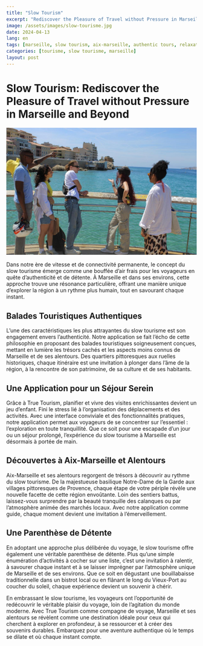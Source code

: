 ```yaml
---
title: "Slow Tourism"
excerpt: "Rediscover the Pleasure of Travel without Pressure in Marseille and Beyond"
image: /assets/images/slow-tourisme.jpg
date: 2024-04-13
lang: en
tags: [marseille, slow tourism, aix-marseille, authentic tours, relaxation, authenticity]
categories: [tourisme, slow tourisme, marseille]
layout: post
---
```


# Slow Tourism: Rediscover the Pleasure of Travel without Pressure in Marseille and Beyond

![Le Slow Tourisme](/assets/images/slow-tourisme.jpg)

Dans notre ère de vitesse et de connectivité permanente, le concept du slow tourisme émerge comme une bouffée d’air frais pour les voyageurs en quête d’authenticité et de détente. À Marseille et dans ses environs, cette approche trouve une résonance particulière, offrant une manière unique d’explorer la région à un rythme plus humain, tout en savourant chaque instant.

## Balades Touristiques Authentiques

L’une des caractéristiques les plus attrayantes du slow tourisme est son engagement envers l’authenticité. Notre application se fait l’écho de cette philosophie en proposant des balades touristiques soigneusement conçues, mettant en lumière les trésors cachés et les aspects moins connus de Marseille et de ses alentours. Des quartiers pittoresques aux ruelles historiques, chaque itinéraire est une invitation à plonger dans l’âme de la région, à la rencontre de son patrimoine, de sa culture et de ses habitants.

## Une Application pour un Séjour Serein

Grâce à True Tourism, planifier et vivre des visites enrichissantes devient un jeu d’enfant. Fini le stress lié à l’organisation des déplacements et des activités. Avec une interface conviviale et des fonctionnalités pratiques, notre application permet aux voyageurs de se concentrer sur l’essentiel : l’exploration en toute tranquillité. Que ce soit pour une escapade d’un jour ou un séjour prolongé, l’expérience du slow tourisme à Marseille est désormais à portée de main.

## Découvertes à Aix-Marseille et Alentours

Aix-Marseille et ses alentours regorgent de trésors à découvrir au rythme du slow tourisme. De la majestueuse basilique Notre-Dame de la Garde aux villages pittoresques de Provence, chaque étape de votre périple révèle une nouvelle facette de cette région envoûtante. Loin des sentiers battus, laissez-vous surprendre par la beauté tranquille des calanques ou par l’atmosphère animée des marchés locaux. Avec notre application comme guide, chaque moment devient une invitation à l’émerveillement.

## Une Parenthèse de Détente

En adoptant une approche plus délibérée du voyage, le slow tourisme offre également une véritable parenthèse de détente. Plus qu’une simple énumération d’activités à cocher sur une liste, c’est une invitation à ralentir, à savourer chaque instant et à se laisser imprégner par l’atmosphère unique de Marseille et de ses environs. Que ce soit en dégustant une bouillabaisse traditionnelle dans un bistrot local ou en flânant le long du Vieux-Port au coucher du soleil, chaque expérience devient un souvenir à chérir.

En embrassant le slow tourisme, les voyageurs ont l’opportunité de redécouvrir le véritable plaisir du voyage, loin de l’agitation du monde moderne. Avec True Tourism comme compagne de voyage, Marseille et ses alentours se révèlent comme une destination idéale pour ceux qui cherchent à explorer en profondeur, à se ressourcer et à créer des souvenirs durables. Embarquez pour une aventure authentique où le temps se dilate et où chaque instant compte.

